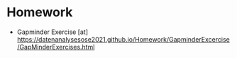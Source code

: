 # Homework
 - Gapminder Exercise [at] https://datenanalysesose2021.github.io/Homework/GapminderExcercise/GapMinderExercises.html
